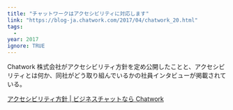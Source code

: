 ```yaml
---
title: "チャットワークはアクセシビリティに対応します"
link: "https://blog-ja.chatwork.com/2017/04/chatwork_20.html"
tags:
  -
year: 2017
ignore: TRUE
---
```


Chatwork 株式会社がアクセシビリティ方針を定め公開したことと、アクセシビリティとは何か、同社がどう取り組んでいるかの社員インタビューが掲載されている。

[アクセシビリティ方針 | ビジネスチャットなら Chatwork](https://go.chatwork.com/ja/accessibility/)
